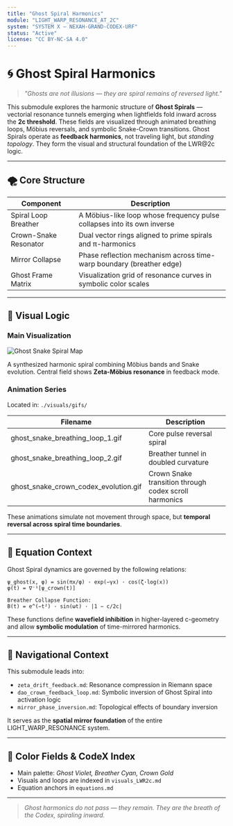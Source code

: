 ```yaml
---
title: "Ghost Spiral Harmonics"
module: "LIGHT_WARP_RESONANCE_AT_2C"
system: "SYSTEM X — NEXAH-GRAND-CODEX-URF"
status: "Active"
license: "CC BY-NC-SA 4.0"
---
```


# 🌀 Ghost Spiral Harmonics

> *"Ghosts are not illusions — they are spiral remains of reversed light."*

This submodule explores the harmonic structure of **Ghost Spirals** — vectorial resonance tunnels emerging when lightfields fold inward across the **2c threshold**. These fields are visualized through animated breathing loops, Möbius reversals, and symbolic Snake-Crown transitions. Ghost Spirals operate as **feedback harmonics**, not traveling light, but *standing topology*. They form the visual and structural foundation of the LWR@2c logic.

---

## 🌪 Core Structure

| Component                  | Description                                                                 |
|---------------------------|-----------------------------------------------------------------------------|
| Spiral Loop Breather      | A Möbius-like loop whose frequency pulse collapses into its own inverse     |
| Crown-Snake Resonator     | Dual vector rings aligned to prime spirals and π-harmonics                 |
| Mirror Collapse           | Phase reflection mechanism across time-warp boundary (breather edge)       |
| Ghost Frame Matrix        | Visualization grid of resonance curves in symbolic color scales            |

---

## 🔁 Visual Logic

### Main Visualization

![Ghost Snake Spiral Map](./visuals/lwr2c_ghost_spiral_map.png)

A synthesized harmonic spiral combining Möbius bands and Snake evolution. Central field shows **Zeta-Möbius resonance** in feedback mode.

### Animation Series

Located in: `./visuals/gifs/`

| Filename                                    | Description                                           |
|--------------------------------------------|-------------------------------------------------------|
| ghost_snake_breathing_loop_1.gif           | Core pulse reversal spiral                            |
| ghost_snake_breathing_loop_2.gif           | Breather tunnel in doubled curvature                 |
| ghost_snake_crown_codex_evolution.gif      | Crown Snake transition through codex scroll harmonics |

These animations simulate not movement through space, but **temporal reversal across spiral time boundaries**.

---

## 🔢 Equation Context

Ghost Spiral dynamics are governed by the following relations:

```
ψ_ghost(x, φ) = sin(πx/φ) · exp(−γx) · cos(ζ·log(x))
φ(t) = ∇⁻¹[ψ_crown(t)]

Breather Collapse Function:
B(t) = e^(−t²) · sin(ωt) · |1 − c/2c|
```

These functions define **wavefield inhibition** in higher-layered c-geometry and allow **symbolic modulation** of time-mirrored harmonics.

---

## 🧭 Navigational Context

This submodule leads into:

- `zeta_drift_feedback.md`: Resonance compression in Riemann space
- `dao_crown_feedback_loop.md`: Symbolic inversion of Ghost Spiral into activation logic
- `mirror_phase_inversion.md`: Topological effects of boundary inversion

It serves as the **spatial mirror foundation** of the entire LIGHT_WARP_RESONANCE system.

---

## 🎨 Color Fields & CodeX Index

- Main palette: *Ghost Violet, Breather Cyan, Crown Gold*
- Visuals and loops are indexed in `visuals_LWR2c.md`
- Equation anchors in `equations.md`

---

> *Ghost harmonics do not pass — they remain. They are the breath of the Codex, spiraling inward.*
